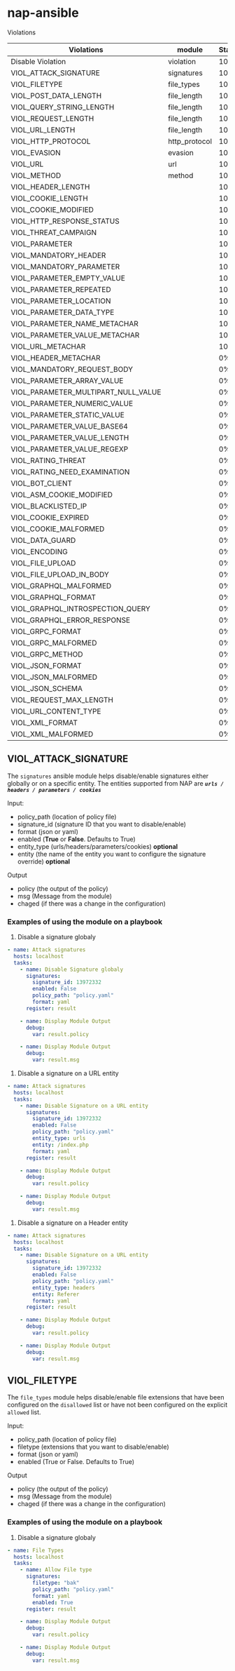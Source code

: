 # nap-ansible

Violations 

| Violations  | module | Status | | 
| ------------- | ------------- | ------------- | ------------- |
| Disable Violation  | violation  |  100%  | [Examples](#) |
| VIOL_ATTACK_SIGNATURE  | signatures  |  100%  | [Examples](signatures.md) |
| VIOL_FILETYPE | file_types  |  100%  | [Examples](file_types.md)| 
| VIOL_POST_DATA_LENGTH | file_length  |  100%  | [Examples](file_length.md) |
| VIOL_QUERY_STRING_LENGTH | file_length  |  100%  | [Examples](file_length.md) |
| VIOL_REQUEST_LENGTH | file_length  |  100%  | [Examples](file_length.md) |
| VIOL_URL_LENGTH | file_length  |  100%  | [Examples](file_length.md) |
| VIOL_HTTP_PROTOCOL | http_protocol  |  100%  | [Examples](http_protocol.md) |
| VIOL_EVASION | evasion  |  100%  | [Examples](evasion.md) |
| VIOL_URL  |  url  |  100%  | [Examples](url.md) |
| VIOL_METHOD  |  method  |  100%  | [Examples](method.md) |
| VIOL_HEADER_LENGTH  |    |  100%  | [Examples](header_length.md) |
| VIOL_COOKIE_LENGTH  |    |  100%  | [Examples](cookie_length.md) |
| VIOL_COOKIE_MODIFIED  |    | 100%  | [Pending]() |
| VIOL_HTTP_RESPONSE_STATUS  |    | 100%  | [Pending]() |
| VIOL_THREAT_CAMPAIGN  |    |  100%  | [Pending]() |
| VIOL_PARAMETER  |    |  100%  | [Pending]() |
| VIOL_MANDATORY_HEADER  |    | 100%  | [Pending]() |
| VIOL_MANDATORY_PARAMETER  |    | 100%  | [Pending]() |
| VIOL_PARAMETER_EMPTY_VALUE  |    | 100%  | [Pending]() |
| VIOL_PARAMETER_REPEATED  |    | 100%  | [Pending]() |
| VIOL_PARAMETER_LOCATION  |    | 100%  | [Pending]() |
| VIOL_PARAMETER_DATA_TYPE  |    | 100%  | [Pending]() |
| VIOL_PARAMETER_NAME_METACHAR  |    |  100%  | [Pending]() |
| VIOL_PARAMETER_VALUE_METACHAR  |    |  100%  | [Pending]() |
| VIOL_URL_METACHAR  |    |  100%  | [Pending]() |
| VIOL_HEADER_METACHAR  |    |  0%  | [Pending]() |
| VIOL_MANDATORY_REQUEST_BODY  |    |  0%  | [Pending]() |
| VIOL_PARAMETER_ARRAY_VALUE  |    |  0%  | [Pending]() |
| VIOL_PARAMETER_MULTIPART_NULL_VALUE  |    |  0%  | [Pending]() |
| VIOL_PARAMETER_NUMERIC_VALUE  |    |  0%  | [Pending]() |
| VIOL_PARAMETER_STATIC_VALUE  |    |  0%  | [Pending]() |
| VIOL_PARAMETER_VALUE_BASE64  |    |  0%  | [Pending]() |
| VIOL_PARAMETER_VALUE_LENGTH  |    |  0%  | [Pending]() |
| VIOL_PARAMETER_VALUE_REGEXP  |    |  0%  | [Pending]() |
| VIOL_RATING_THREAT  |    |  0%  | [Pending]() |
| VIOL_RATING_NEED_EXAMINATION  |    |  0%  | [Pending]() |
| VIOL_BOT_CLIENT  |    |  0%  | [Pending]() |
| VIOL_ASM_COOKIE_MODIFIED  |    |  0%  | [Pending]() |
| VIOL_BLACKLISTED_IP  |    |  0%  | [Pending]() |
| VIOL_COOKIE_EXPIRED  |    |  0%  | [Pending]() |
| VIOL_COOKIE_MALFORMED  |    |  0%  | [Pending]() |
| VIOL_DATA_GUARD  |    |  0%  | [Pending]() |
| VIOL_ENCODING  |    |  0%  | [Pending]() |
| VIOL_FILE_UPLOAD  |    |  0%  | [Pending]() |
| VIOL_FILE_UPLOAD_IN_BODY  |    |  0%  | [Pending]() |
| VIOL_GRAPHQL_MALFORMED  |    |  0%  | [Pending]() |
| VIOL_GRAPHQL_FORMAT  |    |  0%  | [Pending]() |
| VIOL_GRAPHQL_INTROSPECTION_QUERY  |    |  0%  | [Pending]() |
| VIOL_GRAPHQL_ERROR_RESPONSE  |    |  0%  | [Pending]() |
| VIOL_GRPC_FORMAT  |    |  0%  | [Pending]() |
| VIOL_GRPC_MALFORMED  |    |  0%  | [Pending]() |
| VIOL_GRPC_METHOD  |    |  0%  | [Pending]() |
| VIOL_JSON_FORMAT  |    |  0%  | [Pending]() |
| VIOL_JSON_MALFORMED  |    |  0%  | [Pending]() |
| VIOL_JSON_SCHEMA  |    |  0%  | [Pending]() |
| VIOL_REQUEST_MAX_LENGTH  |    |  0%  | [Pending]() |
| VIOL_URL_CONTENT_TYPE  |    |  0%  | [Pending]() |
| VIOL_XML_FORMAT  |    |  0%  | [Pending]() |
| VIOL_XML_MALFORMED  |    |  0%  | [Pending]() |




## VIOL_ATTACK_SIGNATURE
The `signatures` ansible module helps disable/enable signatures either globally or on a specific entity. The entities supported from NAP are ***`urls / headers / parameters / cookies`***

Input:
- policy_path (location of policy file)
- signature_id (signature ID that you want to disable/enable)
- format (json or yaml)
- enabled (**True** or **False**. Defaults to True)
- entity_type (urls/headers/parameters/cookies) **optional**
- entity (the name of the entity you want to configure the signature override) **optional**

Output
- policy (the output of the policy)
- msg (Message from the module)
- chaged (if there was a change in the configuration)

### Examples of using the module on a playbook

1. Disable a signature globaly
```yml
- name: Attack signatures
  hosts: localhost
  tasks:
    - name: Disable Signature globaly
      signatures:
        signature_id: 13972332
        enabled: False
        policy_path: "policy.yaml"
        format: yaml
      register: result

    - name: Display Module Output
      debug:
        var: result.policy

    - name: Display Module Output
      debug:
        var: result.msg
```

1. Disable a signature on a URL entity
```yml
- name: Attack signatures
  hosts: localhost
  tasks:
    - name: Disable Signature on a URL entity
      signatures:
        signature_id: 13972332
        enabled: False
        policy_path: "policy.yaml"
        entity_type: urls
        entity: /index.php
        format: yaml
      register: result

    - name: Display Module Output
      debug:
        var: result.policy

    - name: Display Module Output
      debug:
        var: result.msg
```

1. Disable a signature on a Header entity
```yml
- name: Attack signatures
  hosts: localhost
  tasks:
    - name: Disable Signature on a URL entity
      signatures:
        signature_id: 13972332
        enabled: False
        policy_path: "policy.yaml"
        entity_type: headers
        entity: Referer
        format: yaml
      register: result

    - name: Display Module Output
      debug:
        var: result.policy

    - name: Display Module Output
      debug:
        var: result.msg
```

## VIOL_FILETYPE

The `file_types` module helps disable/enable file extensions that have been configured on the `disallowed` list or have not been configured on the explicit `allowed` list. 

Input:
- policy_path (location of policy file)
- filetype (extensions that you want to disable/enable)
- format (json or yaml)
- enabled (True or False. Defaults to True)

Output
- policy (the output of the policy)
- msg (Message from the module)
- chaged (if there was a change in the configuration)

### Examples of using the module on a playbook

1. Disable a signature globaly
```yml
- name: File Types
  hosts: localhost
  tasks:
    - name: Allow File type
      signatures:
        filetype: "bak"
        policy_path: "policy.yaml"
        format: yaml
        enabled: True
      register: result

    - name: Display Module Output
      debug:
        var: result.policy

    - name: Display Module Output
      debug:
        var: result.msg
```
